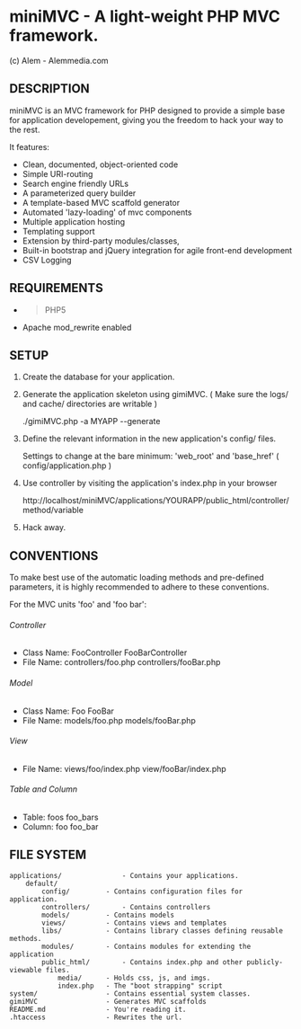 miniMVC - A light-weight PHP MVC framework.
===============================================
(c) Alem - Alemmedia.com


DESCRIPTION
---------------

miniMVC is an MVC framework for PHP designed to provide a simple base for application developement,
 giving you the freedom to hack your way to the rest. 

It features:
* Clean, documented, object-oriented code
* Simple URI-routing
* Search engine friendly URLs
* A parameterized query builder
* A template-based MVC scaffold generator
* Automated 'lazy-loading' of mvc components
* Multiple application hosting 
* Templating support
* Extension by third-party modules/classes, 
* Built-in bootstrap and jQuery integration for agile front-end development
* CSV Logging

REQUIREMENTS
---------------
* > PHP5
* Apache mod_rewrite enabled

SETUP
---------------

1. Create the database for your application.

2. Generate the application skeleton using gimiMVC.  ( Make sure the logs/ and cache/ directories are writable )

	./gimiMVC.php -a MYAPP --generate

3. Define the relevant information in the new application's config/ files.
	
	Settings to change at the bare minimum: 'web_root' and 'base_href' ( config/application.php )

4. Use controller by visiting the application's index.php in your browser

	http://localhost/miniMVC/applications/YOURAPP/public_html/controller/method/variable

5. Hack away.


CONVENTIONS
---------------

To make best use of the automatic loading methods and pre-defined parameters, 
it is highly recommended to adhere to these conventions.

For the MVC units 'foo' and 'foo bar': 
###### Controller
* Class Name: FooController 		FooBarController
* File Name: controllers/foo.php 	controllers/fooBar.php

###### Model
* Class Name: Foo 			FooBar
* File Name: models/foo.php 		models/fooBar.php

###### View
* File Name: views/foo/index.php	view/fooBar/index.php

###### Table and Column
* Table: foos 				foo_bars
* Column: foo 				foo_bar


FILE SYSTEM
---------------

	applications/ 				- Contains your applications. 
		default/
			config/			- Contains configuration files for application.
			controllers/ 		- Contains controllers
			models/			- Contains models
			views/ 			- Contains views and templates
			libs/			- Contains library classes defining reusable methods.
			modules/  		- Contains modules for extending the application
			public_html/		- Contains index.php and other publicly-viewable files.
				media/ 		- Holds css, js, and imgs.
				index.php	- The "boot strapping" script
	system/ 				- Contains essential system classes.
	gimiMVC 				- Generates MVC scaffolds
	README.md 				- You're reading it.
	.htaccess 				- Rewrites the url.
